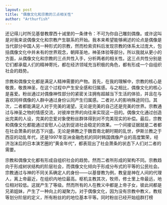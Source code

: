 ```yaml
---
layout: post
title: "偶像文化和宗教的三点相关性"
author: "Arthurfish"
---
```


还记得儿时所见基督教摩西十诫里的一条律令：不可为你自己雕刻偶像。或许这叫是对我来说偶像文化和宗教产生联系的开始。我本来希望能够阐述的论点是偶像是当代部分中国人另一种形式的宗教，然而检索资料后发现宗教的体系太过庞大，包括偶像文化中并未有的世界观念，朝拜圣地，神圣体验等部分。所以我就从更小的方面，从偶像文化和宗教的三点共性入手，分析两者的相关性。这三点共性分别是它们都承载人们的精神寄托，都在经济领域充当积极的角色，都有形成一个自组织社会的趋势。

宗教和偶像文化都是满足人精神需要的产物。首先，在我的理解中，宗教的核心是敬畏，敬畏神圣，在这个过程中产生安全感和归属感。与之相比，偶像文化的核心是喜爱。粉丝通过对偶像神性部分的紧密关注拥有超越当下生活的体验，并且在与喜欢同样偶像的人群中通过身份认同产生归属感。二者对人的影响殊途同归。其次，二者都能满足人对于完美的渴望。无论是完美的自己还是完美的世界。宗教通过与神圣之物的情感交流，对彼岸世界的向往来实现这一目的。偶像文化通过创造出完美的人设，完美的恋爱对象使粉丝群体得到对不完美现实的补偿。最后，宗教和偶像文化都能通过安慰人心达到促进社会稳定的效果。一个间接证据就是二者都在社会萧条的状态下兴盛。无论是佛教之于魏晋南北朝时期的乱世，伊斯兰教之于西亚的动乱年代，还是1997年亚洲金融危机的同时韩国偶像产业的高度繁荣，经济泡沫后的日本演艺圈的”黄金年代“，都表现出了社会萧条的状态下人们对二者的需要。

宗教和偶像文化都有形成自组织社会的趋势。然而二者所形成的架构不同。宗教趋向于形成树状结构的阶层社会，而偶像文化倾向于形成分布式的平等的公民社会。宗教通过与神的不同关系确定人的身份——以基督教为例，教皇是神在人间的代理人，离上帝最近，在组织内地位最高。枢机主教其次，牧师，修士里上帝最远，地位相对较低。这就产生了等级。然而所有的人在教义中都是上帝子女，彼此间都是兄弟姐妹，产生了一种向上的凝聚力。对于偶像文化，因为没有宗教中教义，教规等划分阶层的定义，所有粉丝的的地位基本平等。同时粉丝已经开始组群打榜